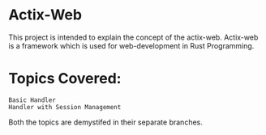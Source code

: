 # Actix-Web 

This project is intended to explain the concept of the actix-web.
Actix-web is a framework which is used for web-development in Rust Programming.

# Topics Covered:
    Basic Handler
    Handler with Session Management
    
Both the topics are demystifed in their separate branches.    
